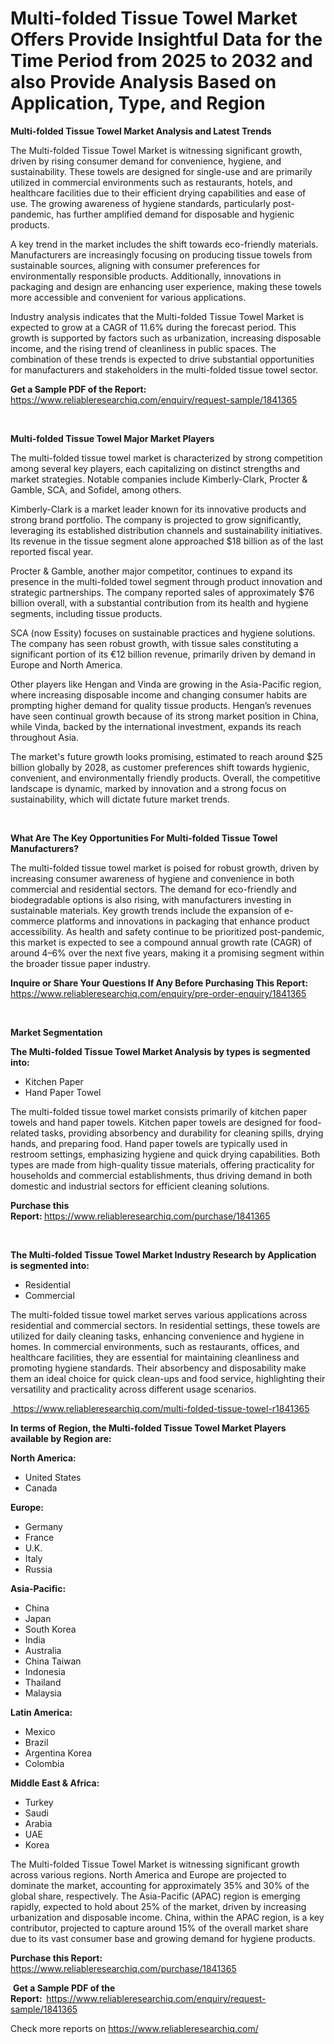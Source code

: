 <p><h1>Multi-folded Tissue Towel Market Offers Provide Insightful Data for the Time Period from 2025 to 2032 and also Provide Analysis Based on Application, Type, and Region</h1></p><p><strong>Multi-folded Tissue Towel Market Analysis and Latest Trends</strong></p>
<p><p>The Multi-folded Tissue Towel Market is witnessing significant growth, driven by rising consumer demand for convenience, hygiene, and sustainability. These towels are designed for single-use and are primarily utilized in commercial environments such as restaurants, hotels, and healthcare facilities due to their efficient drying capabilities and ease of use. The growing awareness of hygiene standards, particularly post-pandemic, has further amplified demand for disposable and hygienic products.</p><p>A key trend in the market includes the shift towards eco-friendly materials. Manufacturers are increasingly focusing on producing tissue towels from sustainable sources, aligning with consumer preferences for environmentally responsible products. Additionally, innovations in packaging and design are enhancing user experience, making these towels more accessible and convenient for various applications.</p><p>Industry analysis indicates that the Multi-folded Tissue Towel Market is expected to grow at a CAGR of 11.6% during the forecast period. This growth is supported by factors such as urbanization, increasing disposable income, and the rising trend of cleanliness in public spaces. The combination of these trends is expected to drive substantial opportunities for manufacturers and stakeholders in the multi-folded tissue towel sector.</p></p>
<p><strong>Get a Sample PDF of the Report:&nbsp;</strong> <a href="https://www.reliableresearchiq.com/enquiry/request-sample/1841365?utm_campaign=2117&utm_medium=2&utm_source=Github&utm_content=ia&utm_term=10022025&utm_id=multi-folded-tissue-towel">https://www.reliableresearchiq.com/enquiry/request-sample/1841365</a></p>
<p>&nbsp;</p>
<p><strong>Multi-folded Tissue Towel Major Market Players</strong></p>
<p><p>The multi-folded tissue towel market is characterized by strong competition among several key players, each capitalizing on distinct strengths and market strategies. Notable companies include Kimberly-Clark, Procter & Gamble, SCA, and Sofidel, among others. </p><p>Kimberly-Clark is a market leader known for its innovative products and strong brand portfolio. The company is projected to grow significantly, leveraging its established distribution channels and sustainability initiatives. Its revenue in the tissue segment alone approached $18 billion as of the last reported fiscal year.</p><p>Procter & Gamble, another major competitor, continues to expand its presence in the multi-folded towel segment through product innovation and strategic partnerships. The company reported sales of approximately $76 billion overall, with a substantial contribution from its health and hygiene segments, including tissue products.</p><p>SCA (now Essity) focuses on sustainable practices and hygiene solutions. The company has seen robust growth, with tissue sales constituting a significant portion of its €12 billion revenue, primarily driven by demand in Europe and North America.</p><p>Other players like Hengan and Vinda are growing in the Asia-Pacific region, where increasing disposable income and changing consumer habits are prompting higher demand for quality tissue products. Hengan’s revenues have seen continual growth because of its strong market position in China, while Vinda, backed by the international investment, expands its reach throughout Asia.</p><p>The market's future growth looks promising, estimated to reach around $25 billion globally by 2028, as customer preferences shift towards hygienic, convenient, and environmentally friendly products. Overall, the competitive landscape is dynamic, marked by innovation and a strong focus on sustainability, which will dictate future market trends.</p></p>
<p>&nbsp;</p>
<p><strong>What Are The Key Opportunities For Multi-folded Tissue Towel Manufacturers?</strong></p>
<p><p>The multi-folded tissue towel market is poised for robust growth, driven by increasing consumer awareness of hygiene and convenience in both commercial and residential sectors. The demand for eco-friendly and biodegradable options is also rising, with manufacturers investing in sustainable materials. Key growth trends include the expansion of e-commerce platforms and innovations in packaging that enhance product accessibility. As health and safety continue to be prioritized post-pandemic, this market is expected to see a compound annual growth rate (CAGR) of around 4–6% over the next five years, making it a promising segment within the broader tissue paper industry.</p></p>
<p><strong>Inquire or Share Your Questions If Any Before Purchasing This Report:</strong> <a href="https://www.reliableresearchiq.com/enquiry/pre-order-enquiry/1841365?utm_campaign=2117&utm_medium=2&utm_source=Github&utm_content=ia&utm_term=10022025&utm_id=multi-folded-tissue-towel">https://www.reliableresearchiq.com/enquiry/pre-order-enquiry/1841365</a></p>
<p>&nbsp;</p>
<p><strong>Market Segmentation</strong></p>
<p><strong>The Multi-folded Tissue Towel Market Analysis by types is segmented into:</strong></p>
<p><ul><li>Kitchen Paper</li><li>Hand Paper Towel</li></ul></p>
<p><p>The multi-folded tissue towel market consists primarily of kitchen paper towels and hand paper towels. Kitchen paper towels are designed for food-related tasks, providing absorbency and durability for cleaning spills, drying hands, and preparing food. Hand paper towels are typically used in restroom settings, emphasizing hygiene and quick drying capabilities. Both types are made from high-quality tissue materials, offering practicality for households and commercial establishments, thus driving demand in both domestic and industrial sectors for efficient cleaning solutions.</p></p>
<p><strong>Purchase this Report:&nbsp;</strong><a href="https://www.reliableresearchiq.com/purchase/1841365?utm_campaign=2117&utm_medium=2&utm_source=Github&utm_content=ia&utm_term=10022025&utm_id=multi-folded-tissue-towel">https://www.reliableresearchiq.com/purchase/1841365</a></p>
<p>&nbsp;</p>
<p><strong>The Multi-folded Tissue Towel Market Industry Research by Application is segmented into:</strong></p>
<p><ul><li>Residential</li><li>Commercial</li></ul></p>
<p><p>The multi-folded tissue towel market serves various applications across residential and commercial sectors. In residential settings, these towels are utilized for daily cleaning tasks, enhancing convenience and hygiene in homes. In commercial environments, such as restaurants, offices, and healthcare facilities, they are essential for maintaining cleanliness and promoting hygiene standards. Their absorbency and disposability make them an ideal choice for quick clean-ups and food service, highlighting their versatility and practicality across different usage scenarios.</p></p>
<p><a href="https://www.reliableresearchiq.com/multi-folded-tissue-towel-r1841365?utm_campaign=2117&utm_medium=2&utm_source=Github&utm_content=ia&utm_term=10022025&utm_id=multi-folded-tissue-towel">&nbsp;https://www.reliableresearchiq.com/multi-folded-tissue-towel-r1841365</a></p>
<p><strong>In terms of Region, the Multi-folded Tissue Towel Market Players available by Region are:</strong></p>
<p>
    <p> <strong> North America: </strong>
        <ul>
            <li>United States</li>
            <li>Canada</li>
        </ul>
        </p> 
    <p> <strong> Europe: </strong>
        <ul>
            <li>Germany</li>
            <li>France</li>
            <li>U.K.</li>
            <li>Italy</li>
            <li>Russia</li>
        </ul>
        </p> 
    <p> <strong> Asia-Pacific: </strong>
        <ul>
            <li>China</li>
            <li>Japan</li>
            <li>South Korea</li>
            <li>India</li>
            <li>Australia</li>
            <li>China Taiwan</li>
            <li>Indonesia</li>
            <li>Thailand</li>
            <li>Malaysia</li>
        </ul>
        </p> 
    <p> <strong> Latin America: </strong>
        <ul>
            <li>Mexico</li>
            <li>Brazil</li>
            <li>Argentina Korea</li>
            <li>Colombia</li>
        </ul>
        </p> 
    <p> <strong> Middle East & Africa: </strong>
        <ul>
            <li>Turkey</li>
            <li>Saudi</li>
            <li>Arabia</li>
            <li>UAE</li>
            <li>Korea</li>
        </ul>
    </p>
    </p>
<p><p>The Multi-folded Tissue Towel Market is witnessing significant growth across various regions. North America and Europe are projected to dominate the market, accounting for approximately 35% and 30% of the global share, respectively. The Asia-Pacific (APAC) region is emerging rapidly, expected to hold about 25% of the market, driven by increasing urbanization and disposable income. China, within the APAC region, is a key contributor, projected to capture around 15% of the overall market share due to its vast consumer base and growing demand for hygiene products.</p></p>
<p><strong>Purchase this Report: </strong><a href="https://www.reliableresearchiq.com/purchase/1841365?utm_campaign=2117&utm_medium=2&utm_source=Github&utm_content=ia&utm_term=10022025&utm_id=multi-folded-tissue-towel">https://www.reliableresearchiq.com/purchase/1841365</a></p>
<p>&nbsp;<strong>Get a Sample PDF of the Report:&nbsp;&nbsp;</strong><a href="https://www.reliableresearchiq.com/enquiry/request-sample/1841365?utm_campaign=2117&utm_medium=2&utm_source=Github&utm_content=ia&utm_term=10022025&utm_id=multi-folded-tissue-towel">https://www.reliableresearchiq.com/enquiry/request-sample/1841365</a></p>
<p><strong></strong></p>
<p>Check more reports on <a href="https://www.reliableresearchiq.com/?utm_campaign=2117&utm_medium=2&utm_source=Github&utm_content=ia&utm_term=10022025&utm_id=multi-folded-tissue-towel">https://www.reliableresearchiq.com/</a></p>